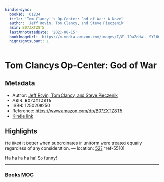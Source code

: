 ```yaml
---
kindle-sync:
  bookId: '61234'
  title: 'Tom Clancy''s Op-Center: God of War: A Novel'
  author: 'Jeff Rovin, Tom Clancy, and Steve Pieczenik'
  asin: B07ZXTZ8T5
  lastAnnotatedDate: '2022-08-15'
  bookImageUrl: 'https://m.media-amazon.com/images/I/81-79aZoHwL._SY160.jpg'
  highlightsCount: 1
---
```

# Tom Clancys Op-Center: God of War
## Metadata
* Author: [Jeff Rovin, Tom Clancy, and Steve Pieczenik](https://www.amazon.comundefined)
* ASIN: B07ZXTZ8T5
* ISBN: 1250209250
* Reference: https://www.amazon.com/dp/B07ZXTZ8T5
* [Kindle link](kindle://book?action=open&asin=B07ZXTZ8T5)

## Highlights
He liked it better when subordinates in uniform were treated equally regardless of any consideration. — location: [527](kindle://book?action=open&asin=B07ZXTZ8T5&location=527) ^ref-55101

Ha ha ha ha ha! So funny!

---
### [Books MOC](Books%20MOC.md)
